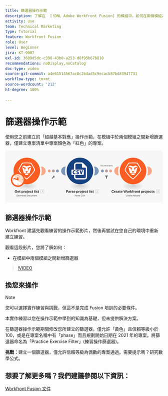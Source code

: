 ```yaml
---
title: 篩選器操作示範
description: 了解在  [!DNL Adobe Workfront Fusion] 的模組中，如何在兩個模組之間新增篩選器。
activity: use
team: Technical Marketing
type: Tutorial
feature: Workfront Fusion
role: User
level: Beginner
jira: KT-9007
exl-id: 3609d5dc-c398-43b0-a253-d8f95b67b818
recommendations: noDisplay,noCatalog
doc-type: video
source-git-commit: a4e61514567ac8c2b4ad5c9ecacb87bd83947731
workflow-type: tm+mt
source-wordcount: '212'
ht-degree: 100%

---
```


# 篩選器操作示範

使用您之前建立的「超越基本對應」操作示範，在模組中於兩個模組之間新增篩選器，僅建立專案清單中專案顏色為「紅色」的專案。

![影像顯示 Fusion 情境](assets/understand-the-basics-2.png)

## 篩選器操作示範

Workfront 建議先觀看練習的操作示範影片，然後再嘗試在您自己的環境中重新建立練習。

觀看這段影片，您將了解如何：

* 在模組中兩個模組之間新增篩選器

>[!VIDEO](https://video.tv.adobe.com/v/335266/?quality=12&learn=on)


## 換您來操作

>[!NOTE]
>
>您可以選擇實作練習與挑戰，但這不是完成 Fusion 培訓的必要條件。

本實作練習以您在操作示範中學到的知識為基礎，但未提供解決方案。

在篩選器操作示範期間修改您所建立的篩選器，僅允許「黃色」且信賴等級小於 100，或是在專案名稱中有「phase」而且規劃開始日期在 2021 年的專案。將篩選器命名為「Practice Exercise Filter」(練習操作篩選器)。

**挑戰：**&#x200B;建立一個篩選器，僅允許信賴等級為偶數的專案通過。需要提示嗎？研究數學公式。

## 想要了解更多嗎？我們建議參閱以下資訊：

[Workfront Fusion 文件](https://experienceleague.adobe.com/docs/workfront/using/adobe-workfront-fusion/workfront-fusion-2.html?lang=zh-Hant)
